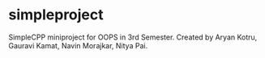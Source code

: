 # simpleproject
SimpleCPP miniproject for OOPS in 3rd Semester. Created by Aryan Kotru, Gauravi Kamat, Navin Morajkar, Nitya Pai.
